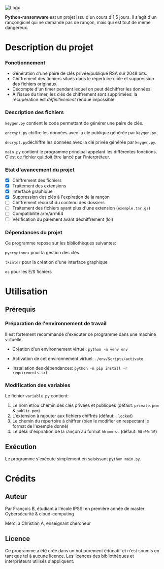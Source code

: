 ![Logo](https://upload.wikimedia.org/wikipedia/commons/thumb/f/f8/Python_logo_and_wordmark.svg/2560px-Python_logo_and_wordmark.svg.png)

**Python-ransomware** est un projet issu d'un cours d'1,5 jours. Il s'agit d'un rançongiciel qui ne demande pas de rançon, mais qui est tout de même dangereux. 

# Description du projet
### Fonctionnement
- Génération d'une paire de clés privée/publique RSA sur 2048 bits.
- Chiffrement des fichiers situés dans le répertoire cible et suppression des fichiers originaux.
- Décompte d'un timer pendant lequel on peut déchiffrer les données.
- A l'issue du timer, les clés de chiffrement sont supprimées: la récupération est *définitivement* rendue impossible.

### Description des fichiers
```keygen.py``` contient le code permettant de générer une paire de clés.

```encrypt.py``` chiffre les données avec la clé publique générée par ```keygen.py```.

```decrypt.py```déchiffre les données avec la clé privée générée par ```keygen.py```.

```main.py``` contient le programme principal appelant les différentes fonctions. C'est ce fichier qui doit être lancé par l'interpréteur.

### Etat d'avancement du projet

- [x] Chiffrement des fichiers
- [x] Traitement des extensions
- [x] Interface graphique
- [x] Suppression des clés à l'expiration de la rançon
- [ ] Chiffrement récursif du contenu des dossiers
- [ ] Traitement des fichiers ayant plus d'une extension (```exemple.tar.gz```)
- [ ] Compatibilité arm/arm64
- [ ] Vérification du paiement avant déchiffrement (lol)

### Dépendances du projet
Ce programme repose sur les bibliothèques suivantes:

```pycryptomex``` pour la gestion des clés

```tkinter``` pour la création d'une interface graphique

```os``` pour les E/S fichiers

# Utilisation
## Prérequis
### Préparation de l'environnement de travail
Il est fortement recommandé d'exécuter ce programme dans une machine virtuelle.

- Création d'un environnement virtuel: ```python -m venv env```

- Activation de cet environnement virtuel: ```./env/Scripts/activate```

- Installation des dépendances: ```python -m pip install -r requirements.txt```


### Modification des variables

Le fichier ```variable.py``` contient:
1) Le nom et/ou chemin des clés privées et publiques (défaut: ```private.pem``` & ```public.pem```)
2) L'extension à rajouter aux fichiers chiffrés (défaut: ```.locked```)
3) Le chemin du répertoire à chiffrer (bien le modifier en respectant le format de l'exemple donné)
4) Le délai d'expiration de la rançon au format ```hh:mm:ss``` (défaut: ```00:00:10```)

## Exécution

Le programme s'exécute simplement en saisissant ```python main.py```. 

# Crédits
## Auteur

Par François B, étudiant à l'école IPSSI en première année de master Cybersécurité & cloud-computing

Merci à Christian A, enseignant chercheur

## Licence

Ce programme a été créé dans un but purement éducatif et n'est soumis en tant que tel à aucune licence.
Les licences des bibliothèques et interprêteurs utilisés s'appliquent.


